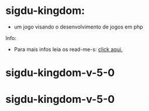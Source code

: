 # sigdu-kingdom:

- um jogo visando o desenvolvimento de jogos em php   

Info:

- Para mais infos leia os read-me-s:   <a href="https://github.com/abel8259/sigdu-kingdom-v-4-0/tree/main/readmes/"> click aqui.</a>  

# sigdu-kingdom-v-5-0
# sigdu-kingdom-v-5-0
